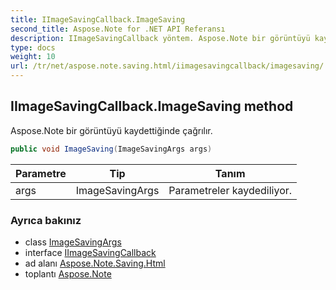```yaml
---
title: IImageSavingCallback.ImageSaving
second_title: Aspose.Note for .NET API Referansı
description: IImageSavingCallback yöntem. Aspose.Note bir görüntüyü kaydettiğinde çağrılır.
type: docs
weight: 10
url: /tr/net/aspose.note.saving.html/iimagesavingcallback/imagesaving/
---
```

## IImageSavingCallback.ImageSaving method

Aspose.Note bir görüntüyü kaydettiğinde çağrılır.

```csharp
public void ImageSaving(ImageSavingArgs args)
```

| Parametre | Tip | Tanım |
| --- | --- | --- |
| args | ImageSavingArgs | Parametreler kaydediliyor. |

### Ayrıca bakınız

* class [ImageSavingArgs](../../imagesavingargs/)
* interface [IImageSavingCallback](../)
* ad alanı [Aspose.Note.Saving.Html](../../iimagesavingcallback/)
* toplantı [Aspose.Note](../../../)



